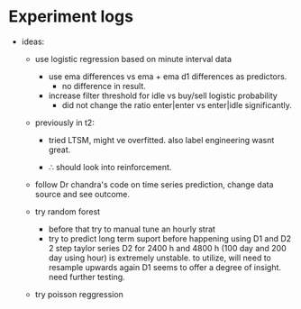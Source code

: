 # Experiment logs

* ideas:
    * use logistic regression based on minute interval data
    
        * use ema differences vs ema + ema d1 differences as predictors.
            * no difference in result.
        * increase filter threshold for idle vs buy/sell logistic probability 
            * did not change the ratio enter|enter vs enter|idle significantly.
    * previously in t2:

        * tried LTSM, might ve overfitted. also label engineering wasnt great.
            
        * $\therefore$ should look into reinforcement.
  
    * follow Dr chandra's code on time series prediction, change data source and see outcome.
    *  try random forest
        * before that try to manual tune an hourly strat
        * try to predict long term suport before happening using D1 and D2 2 step taylor series 
            D2 for 2400 h and 4800 h (100 day and 200 day using hour) is extremely unstable. 
                to utilize, will need to resample upwards again
            D1 seems to offer a degree of insight. need further testing.
    *  try poisson reggression
